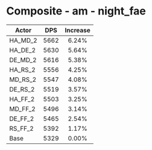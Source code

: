 # Composite - am - night_fae
| Actor | DPS | Increase |
|---|:---:|:---:|
|HA_MD_2|5662|6.24%|
|HA_DE_2|5630|5.64%|
|DE_MD_2|5616|5.38%|
|HA_RS_2|5556|4.25%|
|MD_RS_2|5547|4.08%|
|DE_RS_2|5519|3.57%|
|HA_FF_2|5503|3.25%|
|MD_FF_2|5496|3.14%|
|DE_FF_2|5465|2.54%|
|RS_FF_2|5392|1.17%|
|Base|5329|0.00%|
